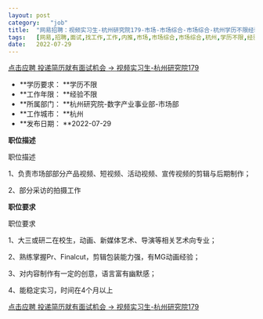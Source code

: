 ```yaml
---
layout:	post
category:	"job"
title:	"网易招聘：视频实习生-杭州研究院179-市场-市场综合-市场综合-杭州学历不限经验不限"
tags:	[网易,招聘,面试,找工作,工作,内推,市场,市场综合,市场综合,杭州,学历不限,经验不限]
date:	2022-07-29
---
```


[点击应聘 投递简历就有面试机会 ->  视频实习生-杭州研究院179](http://mobile.bole.netease.com/bole/boleDetail?id=41921&employeeId=346f03c3cda5f04c&key=all)



- **学历要求： **学历不限
- **工作年限： **经验不限
- **所属部门： **杭州研究院-数字产业事业部-市场部
- **工作城市： **杭州
- **发布日期： **2022-07-29



**职位描述**

职位描述

1、负责市场部部分产品视频、短视频、活动视频、宣传视频的剪辑与后期制作；

2、部分采访的拍摄工作



**职位要求**

职位要求

1、大三或研二在校生，动画、新媒体艺术、导演等相关艺术向专业；

2、熟练掌握Pr、Finalcut，剪辑包装能力强，有MG动画经验；

3、对内容制作有一定的创意，语言富有幽默感；

4、能稳定实习，时间在4个月以上





[点击应聘 投递简历就有面试机会 ->  视频实习生-杭州研究院179](http://mobile.bole.netease.com/bole/boleDetail?id=41921&employeeId=346f03c3cda5f04c&key=all)